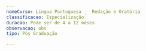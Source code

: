 ```yaml
---
nomeCurso: Língua Portuguesa _  Redação e Oratória
classificacao: Especialização
duracao: Pode ser de 4 a 12 meses
observacao: obs
tipo: Pós Graduação

---
```


